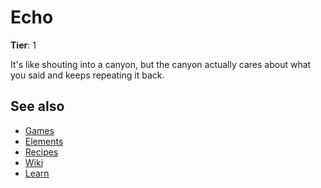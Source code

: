 # Echo

**Tier**: 1

It's like shouting into a canyon, but the canyon actually cares about what you said and keeps repeating it back.

## See also

* [Games](/wiki/games)
* [Elements](/wiki/elements)
* [Recipes](/wiki/recipes)
* [Wiki](/wiki/index)
* [Learn](/learn/index)